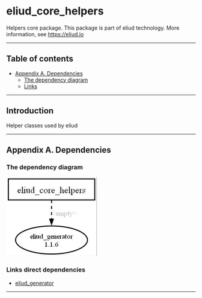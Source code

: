# eliud_core_helpers

Helpers core package. 
This package is part of eliud technology. More information, see https://eliud.io

---

## Table of contents

<!-- toc -->

- [Appendix A. Dependencies](#appendix-a-dependencies)
  * [The dependency diagram](#the-dependency-diagram)
  * [Links](#links-)

<!-- tocstop -->

---

## Introduction

Helper classes used by eliud

---

## Appendix A. Dependencies

### The dependency diagram

![Dependency diagram](https://github.com/eliudio/eliud_core_helpers/raw/main/depends.jpg)

<!-- dependencies -->

### Links direct dependencies
- [eliud_generator](https://pub.dev/packages/eliud_generator)

<!-- dependenciesstop -->

---
